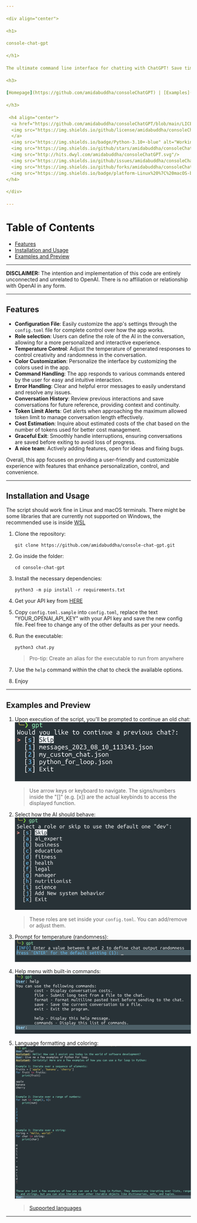 ```yaml
---

<div align="center">

<h1>

console-chat-gpt

</h1>

The ultimate command line interface for chatting with ChatGPT! Save time and effort with this simple yet effective tool.

<h3>

[Homepage](https://github.com/amidabuddha/consoleChatGPT) | [Examples](/examples)

</h3>

 <h4 align="center">
  <a href="https://github.com/amidabuddha/consoleChatGPT/blob/main/LICENSE.md">
  <img src="https://img.shields.io/github/license/amidabuddha/consoleChatGPT" alt="Released under the Apache license." />
  </a>
  <img src="https://img.shields.io/badge/Python-3.10+-blue" alt="Working on Python 3.10+" />
  <img src="https://img.shields.io/github/stars/amidabuddha/consoleChatGPT"/>
  <img src="http://hits.dwyl.com/amidabuddha/consoleChatGPT.svg"/>
  <img src="https://img.shields.io/github/issues/amidabuddha/consoleChatGPT"/>
  <img src="https://img.shields.io/github/forks/amidabuddha/consoleChatGPT"/>
  <img src="https://img.shields.io/badge/platform-Linux%20%7C%20macOS-blue"/>
</h4>

</div>

---
```


# Table of Contents

- [Features](#features)
- [Installation and Usage](#installation-and-usage)
- [Examples and Preview](#examples-and-preview)

---

**DISCLAIMER:**
The intention and implementation of this code are entirely unconnected and unrelated to OpenAI. There is no affiliation or relationship with OpenAI in any form.

---

## Features

- **Configuration File**: Easily customize the app's settings through the `config.toml` file for complete control over how the app works.
- **Role selection**: Users can define the role of the AI in the conversation, allowing for a more personalized and interactive experience.
- **Temperature Control**: Adjust the temperature of generated responses to control creativity and randomness in the conversation.
- **Color Customization**: Personalize the interface by customizing the colors used in the app.
- **Command Handling**: The app responds to various commands entered by the user for easy and intuitive interaction.
- **Error Handling**: Clear and helpful error messages to easily understand and resolve any issues.
- **Conversation History**: Review previous interactions and save conversations for future reference, providing context and continuity.
- **Token Limit Alerts**: Get alerts when approaching the maximum allowed token limit to manage conversation length effectively.
- **Cost Estimation**: Inquire about estimated costs of the chat based on the number of tokens used for better cost management.
- **Graceful Exit**: Smoothly handle interruptions, ensuring conversations are saved before exiting to avoid loss of progress.
- **A nice team**: Actively adding features, open for ideas and fixing bugs.

Overall, this app focuses on providing a user-friendly and customizable experience with features that enhance personalization, control, and convenience.

---

## Installation and Usage

The script should work fine in Linux and macOS terminals. There might be some libraries that are currently not supported on Windows, the recommended use is inside [WSL](https://learn.microsoft.com/en-us/windows/wsl/)

1. Clone the repository:

   ```shell
   git clone https://github.com/amidabuddha/console-chat-gpt.git
   ```

2. Go inside the folder:

   ```shell
   cd console-chat-gpt
   ```

3. Install the necessary dependencies:

   ```shell
   python3 -m pip install -r requirements.txt
   ```

4. Get your API key from [HERE](https://platform.openai.com/account/api-keys)

5. Copy `config.toml.sample` into `config.toml`, replace the text "YOUR_OPENAI_API_KEY" with your API key and save the new config file. Feel free to change any of the other defaults as per your needs.

6. Run the executable:

   ```shell
   python3 chat.py
   ```

   > Pro-tip:
   > Create an alias for the executable to run from anywhere

7. Use the `help` command within the chat to check the available options.

8. Enjoy

---

## Examples and Preview

1. Upon execution of the script, you'll be prompted to continue an old chat:
    ![start_chat](examples/start_chat.png)
   > Use arrow keys or keyboard to navigate.
   > The signs/numbers inside the "[]" (e.g. [x]) are the actual keybinds to access the displayed function.

2. Select how the AI should behave:
   ![roles](examples/roles.png)
   > These roles are set inside your `config.toml`. You can add/remove or adjust them.

3. Prompt for temperature (randomness):
   ![temperature](examples/temperature.png)

4. Help menu with built-in commands:
   ![built-in_commands](examples/built-in_commands.png)

5. Language formatting and coloring:
   ![example_python](examples/example_python.png)
   > [Supported languages](https://pygments.org/languages/)

---
